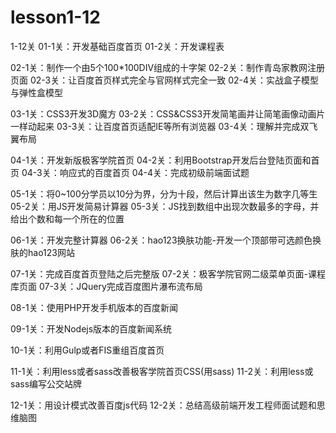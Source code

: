 # lesson1-12
1-12关
01-1关：开发基础百度首页
01-2关：开发课程表

02-1关：制作一个由5个100*100DIV组成的十字架
02-2关：制作青岛家教网注册页面
02-3关：让百度首页样式完全与官网样式完全一致
02-4关：实战盒子模型与弹性盒模型

03-1关：CSS3开发3D魔方
03-2关：CSS&CSS3开发简笔画并让简笔画像动画片一样动起来
03-3关：让百度首页适配IE等所有浏览器
03-4关：理解并完成双飞翼布局

04-1关：开发新版极客学院首页
04-2关：利用Bootstrap开发后台登陆页面和首页
04-3关：响应式的百度首页
04-4关：完成初级前端面试题

05-1关：将0~100分学员以10分为界，分为十段，然后计算出该生为数字几等生
05-2关：用JS开发简易计算器
05-3关：JS找到数组中出现次数最多的字母，并给出个数和每一个所在的位置

06-1关：开发完整计算器
06-2关：hao123换肤功能-开发一个顶部带可选颜色换肤的hao123网站

07-1关：完成百度首页登陆之后完整版
07-2关：极客学院官网二级菜单页面-课程库页面
07-3关：JQuery完成百度图片瀑布流布局

08-1关：使用PHP开发手机版本的百度新闻

09-1关：开发Nodejs版本的百度新闻系统

10-1关：利用Gulp或者FIS重组百度首页

11-1关：利用less或者sass改善极客学院首页CSS(用sass)
11-2关：利用less或sass编写公交站牌

12-1关：用设计模式改善百度js代码
12-2关：总结高级前端开发工程师面试题和思维脑图

